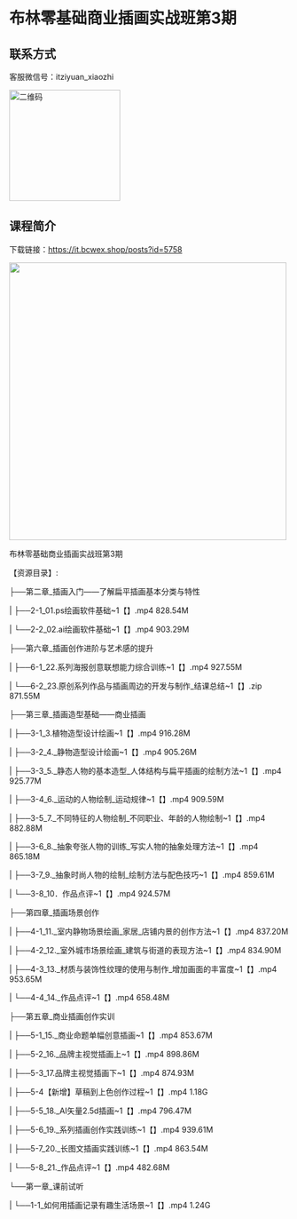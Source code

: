 # 布林零基础商业插画实战班第3期

## 联系方式

客服微信号：itziyuan_xiaozhi

<img src="https://ziyuanyun.oss-cn-guangzhou.aliyuncs.com/common/20240614073449/666b82192834a.jpg" width="200" height="200" alt="二维码">

## 课程简介

下载链接：https://it.bcwex.shop/posts?id=5758

<img src="https://ziyuanyun.oss-cn-guangzhou.aliyuncs.com/yun/20241201164619/674c225b5004c.jpg" width="500" alt="">

  布林零基础商业插画实战班第3期



 【资源目录】:

 ├──第二章_插画入门——了解扁平插画基本分类与特性

 | ├──2-1_01.ps绘画软件基础~1【】.mp4 828.54M

 | └──2-2_02.ai绘画软件基础~1【】.mp4 903.29M

 ├──第六章_插画创作进阶与艺术感的提升

 | ├──6-1_22.系列海报创意联想能力综合训练~1【】.mp4 927.55M

 | └──6-2_23.原创系列作品与插画周边的开发与制作_结课总结~1【】.zip 871.55M

 ├──第三章_插画造型基础——商业插画

 | ├──3-1_3.植物造型设计绘画~1【】.mp4 916.28M

 | ├──3-2_4._静物造型设计绘画~1【】.mp4 905.26M

 | ├──3-3_5._静态人物的基本造型_人体结构与扁平插画的绘制方法~1【】.mp4 925.77M

 | ├──3-4_6._运动的人物绘制_运动规律~1【】.mp4 909.59M

 | ├──3-5_7._不同特征的人物绘制_不同职业、年龄的人物绘制~1【】.mp4 882.88M

 | ├──3-6_8._抽象夸张人物的训练_写实人物的抽象处理方法~1【】.mp4 865.18M

 | ├──3-7_9._抽象时尚人物的绘制_绘制方法与配色技巧~1【】.mp4 859.61M

 | └──3-8_10．作品点评~1【】.mp4 924.57M

 ├──第四章_插画场景创作

 | ├──4-1_11._室内静物场景绘画_家居_店铺内景的创作方法~1【】.mp4 837.20M

 | ├──4-2_12._室外城市场景绘画_建筑与街道的表现方法~1【】.mp4 834.90M

 | ├──4-3_13._材质与装饰性纹理的使用与制作_增加画面的丰富度~1【】.mp4 953.65M

 | └──4-4_14._作品点评~1【】.mp4 658.48M

 ├──第五章_商业插画创作实训

 | ├──5-1_15._商业命题单幅创意插画~1【】.mp4 853.67M

 | ├──5-2_16._品牌主视觉插画上~1【】.mp4 898.86M

 | ├──5-3_17.品牌主视觉插画下~1【】.mp4 874.93M

 | ├──5-4【新增】草稿到上色创作过程~1【】.mp4 1.18G

 | ├──5-5_18._AI矢量2.5d插画~1【】.mp4 796.47M

 | ├──5-6_19._系列插画创作实践训练~1【】.mp4 939.61M

 | ├──5-7_20._长图文插画实践训练~1【】.mp4 863.54M

 | └──5-8_21._作品点评~1【】.mp4 482.68M

 └──第一章_课前试听

 | └──1-1_如何用插画记录有趣生活场景~1【】.mp4 1.24G

  
